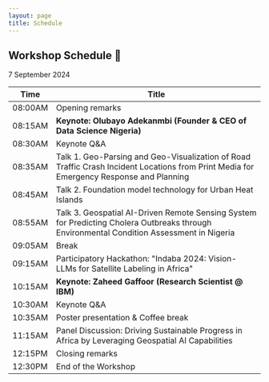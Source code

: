```yaml
---
layout: page
title: Schedule
---
```


## Workshop Schedule 📯

7 September 2024

| Time    | Title                                              |  
|---------|----------------------------------------------------|  
| 08:00AM | Opening remarks                                    |  
| 08:15AM | **Keynote: Olubayo Adekanmbi (Founder & CEO of Data Science Nigeria)** |  
| 08:30AM | Keynote Q&A                                        |  
| 08:35AM | Talk 1. Geo-Parsing and Geo-Visualization of Road Traffic Crash Incident Locations from Print Media for Emergency Response and Planning |  
| 08:45AM | Talk 2. Foundation model technology for Urban Heat Islands |  
| 08:55AM | Talk 3. Geospatial AI-Driven Remote Sensing System for Predicting Cholera Outbreaks through Environmental Condition Assessment in Nigeria |  
| 09:05AM | Break                                              |  
| 09:15AM | Participatory Hackathon: "Indaba 2024: Vision-LLMs for Satellite Labeling in Africa"      |  
| 10:15AM | **Keynote: Zaheed Gaffoor (Research Scientist @ IBM)** |  
| 10:30AM | Keynote Q&A                                        |  
| 10:35AM | Poster presentation & Coffee break                 |  
| 11:15AM | Panel Discussion: Driving Sustainable Progress in Africa by Leveraging Geospatial AI Capabilities |  
| 12:15PM | Closing remarks                                    |  
| 12:30PM | End of the Workshop                                |  
